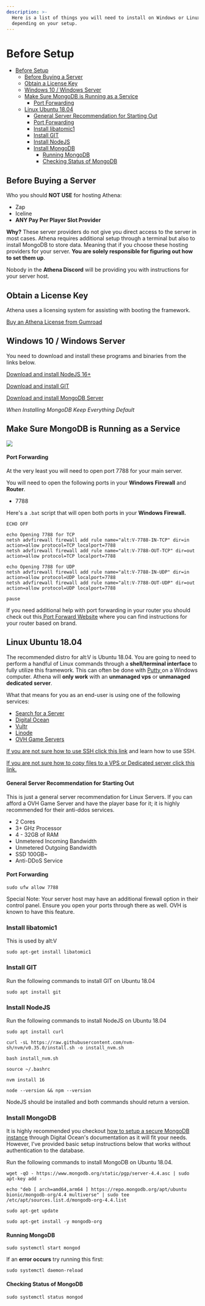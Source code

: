 ```yaml
---
description: >-
  Here is a list of things you will need to install on Windows or Linux
  depending on your setup.
---
```


# Before Setup

- [Before Setup](#before-setup)
  - [Before Buying a Server](#before-buying-a-server)
  - [Obtain a License Key](#obtain-a-license-key)
  - [Windows 10 / Windows Server](#windows-10--windows-server)
  - [Make Sure MongoDB is Running as a Service](#make-sure-mongodb-is-running-as-a-service)
      - [Port Forwarding](#port-forwarding)
  - [Linux Ubuntu 18.04](#linux-ubuntu-1804)
      - [General Server Recommendation for Starting Out](#general-server-recommendation-for-starting-out)
      - [Port Forwarding](#port-forwarding-1)
    - [Install libatomic1](#install-libatomic1)
    - [Install GIT](#install-git)
    - [Install NodeJS](#install-nodejs)
    - [Install MongoDB](#install-mongodb)
      - [Running MongoDB](#running-mongodb)
      - [Checking Status of MongoDB](#checking-status-of-mongodb)

## Before Buying a Server

Who you should **NOT USE** for hosting Athena:

* Zap
* Iceline
* **ANY Pay Per Player Slot Provider**

**Why?** These server providers do not give you direct access to the server in most cases. Athena requires additional setup through a terminal but also to install MongoDB to store data. Meaning that if you choose these hosting providers for your server. **You are solely responsible for figuring out how to set them up**.

Nobody in the **Athena Discord** will be providing you with instructions for your server host.

## Obtain a License Key

Athena uses a licensing system for assisting with booting the framework.

[Buy an Athena License from Gumroad](https://gumroad.com/products/SKpPN/)

## Windows 10 / Windows Server

You need to download and install these programs and binaries from the links below.

[Download and install NodeJS 16+](https://nodejs.org/en/download/)

[Download and install GIT](https://git-scm.com/downloads)

[Download and install MongoDB Server](https://www.mongodb.com/try/download/community)

_When Installing MongoDB Keep Everything Default_

## Make Sure MongoDB is Running as a Service

![](https://i.imgur.com/2Osus8S.png)


#### Port Forwarding

At the very least you will need to open port 7788 for your main server.

You will need to open the following ports in your **Windows Firewall** and **Router**.

* 7788

Here's a `.bat` script that will open both ports in your **Windows Firewall.**

```text
ECHO OFF

echo Opening 7788 for TCP
netsh advfirewall firewall add rule name="alt:V-7788-IN-TCP" dir=in action=allow protocol=TCP localport=7788
netsh advfirewall firewall add rule name="alt:V-7788-OUT-TCP" dir=out action=allow protocol=TCP localport=7788

echo Opening 7788 for UDP
netsh advfirewall firewall add rule name="alt:V-7788-IN-UDP" dir=in action=allow protocol=UDP localport=7788
netsh advfirewall firewall add rule name="alt:V-7788-OUT-UDP" dir=out action=allow protocol=UDP localport=7788

pause
```

If you need additional help with port forwarding in your router you should check out this[ Port Forward Website](https://portforward.com/router.htm) where you can find instructions for your router based on brand.

## Linux Ubuntu 18.04

The recommended distro for alt:V is Ubuntu 18.04. You are going to need to perform a handful of Linux commands through a **shell/terminal interface** to fully utilize this framework. This can often be done with [Putty ](https://www.chiark.greenend.org.uk/~sgtatham/putty/latest.html)on a Windows computer. Athena will **only work** with an **unmanaged vps** or **unmanaged dedicated server**.

What that means for you as an end-user is using one of the following services:

* [Search for a Server](https://www.serverhunter.com/?search=III-WKN-HCH)
* [Digital Ocean](https://m.do.co/c/0a2a8f925176)
* [Vultr](https://www.vultr.com/?ref=8765742)
* [Linode](https://www.linode.com/?r=c47f0e725298f2f75972a9750cedb2e0decc3046)
* [OVH Game Servers](https://us.ovhcloud.com/bare-metal/game/prices/)

[If you are not sure how to use SSH click this link](https://www.youtube.com/watch?v=pWDHUlvcAsg) and learn how to use SSH.

[If you are not sure how to copy files to a VPS or Dedicated server click this link.](https://www.youtube.com/watch?v=w1Tqr7Wk5aU)

#### General Server Recommendation for Starting Out

This is just a general server recommendation for Linux Servers. If you can afford a OVH Game Server and have the player base for it; it is highly recommended for their anti-ddos services.

* 2 Cores
* 3+ GHz Processor
* 4 - 32GB of RAM
* Unmetered Incoming Bandwidth
* Unmetered Outgoing Bandwidth
* SSD 100GB~
* Anti-DDoS Service

#### Port Forwarding

```text
sudo ufw allow 7788
```

Special Note: Your server host may have an additional firewall option in their control panel. Ensure you open your ports through there as well. OVH is known to have this feature.

### Install libatomic1

This is used by alt:V

```text
sudo apt-get install libatomic1
```

### Install GIT

Run the following commands to install GIT on Ubuntu 18.04

```text
sudo apt install git
```

### Install NodeJS

Run the following commands to install NodeJS on Ubuntu 18.04

```text
sudo apt install curl
```

```text
curl -sL https://raw.githubusercontent.com/nvm-sh/nvm/v0.35.0/install.sh -o install_nvm.sh
```

```text
bash install_nvm.sh
```

```text
source ~/.bashrc
```

```text
nvm install 16
```

```text
node --version && npm --version
```

NodeJS should be installed and both commands should return a version.

### Install MongoDB

It is highly recommended you checkout [how to setup a secure MongoDB instance](https://www.digitalocean.com/community/tutorials/how-to-install-and-secure-mongodb-on-ubuntu-16-04) through Digital Ocean's documentation as it will fit your needs. However, I've provided basic setup instructions below that works without authentication to the database.

Run the following commands to install MongoDB on Ubuntu 18.04.

```text
wget -qO - https://www.mongodb.org/static/pgp/server-4.4.asc | sudo apt-key add -
```

```text
echo "deb [ arch=amd64,arm64 ] https://repo.mongodb.org/apt/ubuntu bionic/mongodb-org/4.4 multiverse" | sudo tee /etc/apt/sources.list.d/mongodb-org-4.4.list
```

```text
sudo apt-get update
```

```text
sudo apt-get install -y mongodb-org
```

#### Running MongoDB

```text
sudo systemctl start mongod
```

If an **error occurs** try running this first:

```text
sudo systemctl daemon-reload
```

#### Checking Status of MongoDB

```text
sudo systemctl status mongod
```

